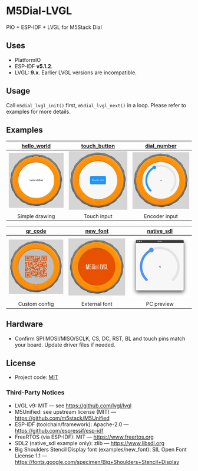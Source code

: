# M5Dial-LVGL

PIO + ESP-IDF + LVGL for M5Stack Dial

## Uses
- PlatformIO
- ESP-IDF **v5.1.2**.
- LVGL: **9.x**. Earlier LVGL versions are incompatible.

## Usage

Call `m5dial_lvgl_init()` first, `m5dial_lvgl_next()` in a loop.
Please refer to examples for more details.

## Examples

| [hello_world]| [touch_button]| [dial_number]|
|:------------:|:-------------:|:------------:|
|![hello-world]|![touch-button]|![dial-number]|
|Simple drawing|  Touch input  | Encoder input|

|  [qr_code]  |  [new_font] | [native_sdl]|
|:-----------:|:-----------:|:-----------:|
| ![qr-code]  | ![new-font] |![native-sdl]|
|Custom config|External font|  PC preview |

[hello_world]: ./examples/hello_world
[touch_button]: ./examples/touch_button
[dial_number]: ./examples/dial_number
[qr_code]: ./examples/qr_code
[new_font]: ./examples/new_font
[native_sdl]: ./examples/native_sdl

[hello-world]: ./examples/hello_world/preview.png
[touch-button]: ./examples/touch_button/preview.png
[dial-number]: ./examples/dial_number/preview.png
[qr-code]: ./examples/qr_code/preview.png
[new-font]: ./examples/new_font/preview.png
[native-sdl]: ./examples/native_sdl/preview.png

## Hardware

- Confirm SPI MOSI/MISO/SCLK, CS, DC, RST, BL and touch pins match your board. Update driver files if needed.

## License

- Project code: [MIT](LICENSE)

### Third-Party Notices
- LVGL v9: MIT — see https://github.com/lvgl/lvgl
- M5Unified: see upstream license (MIT) — https://github.com/m5stack/M5Unified
- ESP-IDF (toolchain/framework): Apache-2.0 — https://github.com/espressif/esp-idf
- FreeRTOS (via ESP-IDF): MIT — https://www.freertos.org
- SDL2 (native_sdl example only): zlib — https://www.libsdl.org
- Big Shoulders Stencil Display font (examples/new_font): SIL Open Font License 1.1 — https://fonts.google.com/specimen/Big+Shoulders+Stencil+Display
